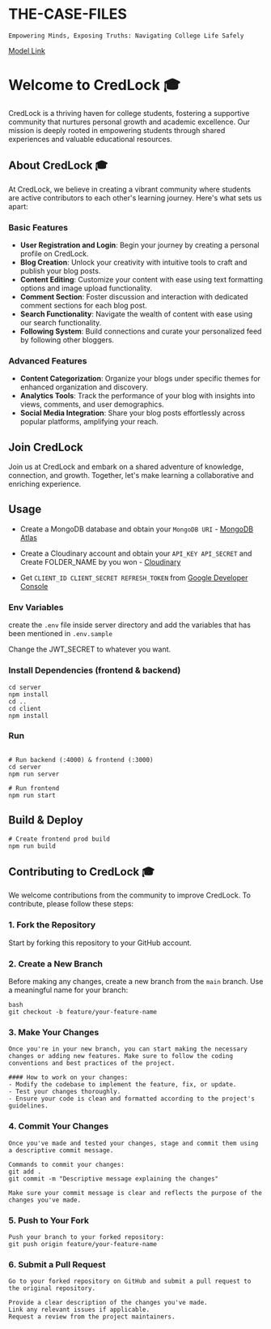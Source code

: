 # THE-CASE-FILES

`Empowering Minds, Exposing Truths: Navigating College Life Safely`

[Model Link](https://app.eraser.io/workspace/mVCQx3sXs1Q8AInWo81T?origin=share)

# Welcome to CredLock 🎓

CredLock is a thriving haven for college students, fostering a supportive community that nurtures personal growth and academic excellence. Our mission is deeply rooted in empowering students through shared experiences and valuable educational resources.

## About CredLock 🎓

At CredLock, we believe in creating a vibrant community where students are active contributors to each other's learning journey. Here's what sets us apart:

### Basic Features

- **User Registration and Login**: Begin your journey by creating a personal profile on CredLock.
- **Blog Creation**: Unlock your creativity with intuitive tools to craft and publish your blog posts.
- **Content Editing**: Customize your content with ease using text formatting options and image upload functionality.
- **Comment Section**: Foster discussion and interaction with dedicated comment sections for each blog post.
- **Search Functionality**: Navigate the wealth of content with ease using our search functionality.
- **Following System**: Build connections and curate your personalized feed by following other bloggers.

### Advanced Features

- **Content Categorization**: Organize your blogs under specific themes for enhanced organization and discovery.
- **Analytics Tools**: Track the performance of your blog with insights into views, comments, and user demographics.
- **Social Media Integration**: Share your blog posts effortlessly across popular platforms, amplifying your reach.

## Join CredLock

Join us at CredLock and embark on a shared adventure of knowledge, connection, and growth. Together, let's make learning a collaborative and enriching experience.

## Usage

- Create a MongoDB database and obtain your `MongoDB URI` - [MongoDB Atlas](https://www.mongodb.com/cloud/atlas/register)
- Create a Cloudinary account and obtain your `API_KEY API_SECRET` and Create FOLDER_NAME by you won - [Cloudinary](https://cloudinary.com/)

- Get `CLIENT_ID CLIENT_SECRET REFRESH_TOKEN`
  from [Google Developer Console](https://console.cloud.google.com/welcome?project=eateasy-405214)

### Env Variables

create the `.env` file inside server directory and add the variables that has been mentioned in `.env.sample`

Change the JWT_SECRET to whatever you want.

### Install Dependencies (frontend & backend)

```
cd server
npm install
cd ..
cd client
npm install
```

### Run

```

# Run backend (:4000) & frontend (:3000)
cd server
npm run server

# Run frontend
npm run start
```

## Build & Deploy

```
# Create frontend prod build
npm run build
```
## Contributing to CredLock 🎓

We welcome contributions from the community to improve CredLock. To contribute, please follow these steps:

### 1. Fork the Repository
Start by forking this repository to your GitHub account.

### 2. Create a New Branch
Before making any changes, create a new branch from the `main` branch. Use a meaningful name for your branch:
```
bash
git checkout -b feature/your-feature-name
```
### 3. Make Your Changes
```
Once you're in your new branch, you can start making the necessary changes or adding new features. Make sure to follow the coding conventions and best practices of the project.

#### How to work on your changes:
- Modify the codebase to implement the feature, fix, or update.
- Test your changes thoroughly.
- Ensure your code is clean and formatted according to the project's guidelines.
  ```
### 4. Commit Your Changes
```
Once you've made and tested your changes, stage and commit them using a descriptive commit message.

Commands to commit your changes:
git add .
git commit -m "Descriptive message explaining the changes"

Make sure your commit message is clear and reflects the purpose of the changes you've made.
```
### 5. Push to Your Fork
```
Push your branch to your forked repository:
git push origin feature/your-feature-name
```
### 6. Submit a Pull Request
```
Go to your forked repository on GitHub and submit a pull request to the original repository.

Provide a clear description of the changes you've made.
Link any relevant issues if applicable.
Request a review from the project maintainers.

```
